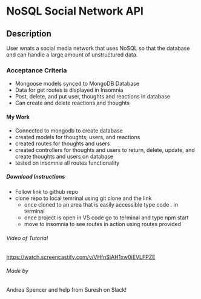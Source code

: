 # NoSQL Social Network API
## Description
User wnats a social media network that uses NoSQL so that the database and can handle a large amount of unstructured data.

### Acceptance Criteria
* Mongoose models synced to MongoDB Database
* Data for get routes is displayed in Insomnia 
* Post, delete, and put user, thoughts and reactions in database
* Can create and delete reactions and thoughts

#### My Work
* Connected to mongodb to create database
* created models for thoughts, users, and reactions
* created routes for thoughts and users
* created controllers for thoughts and users to return, delete, update, and create thoughts and users on database
* tested on insomnia all routes functionality

##### Download Instructions
* Follow link to github repo
* clone repo to local temrinal using git clone and the link
    - once cloned to an area that is easily accessible type code . in terminal
    - once project is open in VS code go to terminal and type npm start
    - move to insomnia to see routes in action using routes provided

###### Video of Tutorial
https://watch.screencastify.com/v/VHfnSjAH1xw0iEVLFPZE

###### Made by
Andrea Spencer and help from Suresh on Slack!
